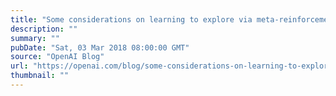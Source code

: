 ```yaml
---
title: "Some considerations on learning to explore via meta-reinforcement learning"
description: ""
summary: ""
pubDate: "Sat, 03 Mar 2018 08:00:00 GMT"
source: "OpenAI Blog"
url: "https://openai.com/blog/some-considerations-on-learning-to-explore-via-meta-reinforcement-learning"
thumbnail: ""
---
```


